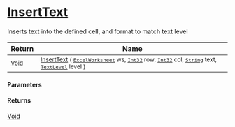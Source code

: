 # [InsertText](./ExcelHelper-InsertText.md)

Inserts text into the defined cell, and format to match text level

| Return | Name | 
| --- | --- | 
| <sub>[Void](https://docs.microsoft.com/en-us/dotnet/api/System.Void)</sub> | <sub>[InsertText](./ExcelHelper-InsertText.md) ( [`ExcelWorksheet`](./ExcelHelper-InsertText.md) ws, [`Int32`](https://docs.microsoft.com/en-us/dotnet/api/System.Int32) row, [`Int32`](https://docs.microsoft.com/en-us/dotnet/api/System.Int32) col, [`String`](https://docs.microsoft.com/en-us/dotnet/api/System.String) text, [`TextLevel`](./../Excel/TextLevel.md) level )</sub> | 


#### Parameters

#### Returns
[Void](https://docs.microsoft.com/en-us/dotnet/api/System.Void)<br>
